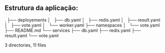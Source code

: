 
## Estrutura da aplicação:

.
├── deployements
│   ├── db.yaml
│   ├── redis.yaml
│   ├── result.yaml
│   ├── vote.yaml
│   └── worker.yaml
├── namespaces
│   └── vote.yaml
├── README.md
└── services
    ├── db.yaml
    ├── redis.yaml
    ├── result.yaml
    └── vote.yaml

3 directories, 11 files
